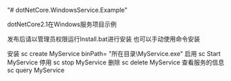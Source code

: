 "# dotNetCore.WindowsService.Example" 

dotNetCore2.1在Windows服务项目示例

发布后请以管理员权限运行Install.bat进行安装
也可以手动使用命令安装

安装
sc create MyService binPath= "所在目录\MyService.exe"
启用
sc Start  MyService
停用
sc stop MyService
删除
sc delete MyService
查看服务的信息
sc query  MyService
